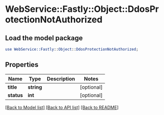 # WebService::Fastly::Object::DdosProtectionNotAuthorized

## Load the model package
```perl
use WebService::Fastly::Object::DdosProtectionNotAuthorized;
```

## Properties
Name | Type | Description | Notes
------------ | ------------- | ------------- | -------------
**title** | **string** |  | [optional] 
**status** | **int** |  | [optional] 

[[Back to Model list]](../README.md#documentation-for-models) [[Back to API list]](../README.md#documentation-for-api-endpoints) [[Back to README]](../README.md)


